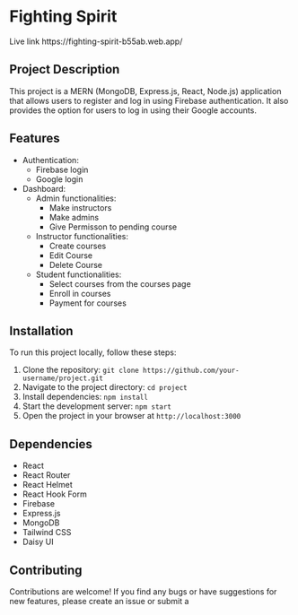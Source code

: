 
<body>
  <h1>Fighting Spirit</h1>
  <p>Live link https://fighting-spirit-b55ab.web.app/</p>

  <h2>Project Description</h2>
  <p>
    This project is a MERN (MongoDB, Express.js, React, Node.js) application that allows users to register and log in using Firebase authentication. It also provides the option for users to log in using their Google accounts.
  </p>

  <h2>Features</h2>
  <ul>
    <li>Authentication:
      <ul>
        <li>Firebase login</li>
        <li>Google login</li>
      </ul>
    </li>
    <li>Dashboard:
      <ul>
        <li>Admin functionalities:
          <ul>
            <li>Make instructors</li>
            <li>Make admins</li>
            <li>Give Permisson to pending course </li>
          </ul>
        </li>
        <li>Instructor functionalities:
          <ul>
            <li>Create courses</li>
            <li>Edit Course</li>
            <li>Delete Course</li>
          </ul>
        </li>
        <li>Student functionalities:
          <ul>
            <li>Select courses from the courses page</li>
            <li>Enroll in courses</li>
            <li>Payment for courses</li>
          </ul>
        </li>
      </ul>
    </li>
  </ul>

  <h2>Installation</h2>
  <p>
    To run this project locally, follow these steps:
  </p>
  <ol>
    <li>Clone the repository: <code>git clone https://github.com/your-username/project.git</code></li>
    <li>Navigate to the project directory: <code>cd project</code></li>
    <li>Install dependencies: <code>npm install</code></li>
    <li>Start the development server: <code>npm start</code></li>
    <li>Open the project in your browser at <code>http://localhost:3000</code></li>
  </ol>

  <h2>Dependencies</h2>
  <ul>
    <li>React</li>
    <li>React Router</li>
    <li>React Helmet</li>
    <li>React Hook Form</li>
    <li>Firebase</li>
    <li>Express.js</li>
    <li>MongoDB</li>
    <li>Tailwind CSS</li>
    <li>Daisy UI</li>
  </ul>

  <h2>Contributing</h2>
  <p>
    Contributions are welcome! If you find any bugs or have suggestions for new features, please create an issue or submit a
